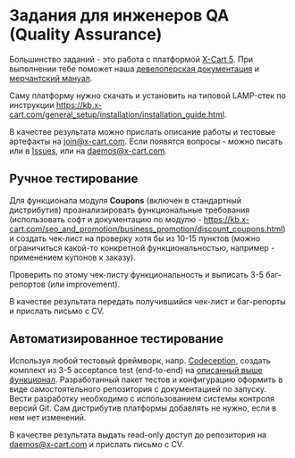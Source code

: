 # Задания для инженеров QA (Quality Assurance)

Большинство заданий - это работа с платформой [X-Cart 5](https://www.x-cart.com/download.html). При выполнении тебе поможет наша [девелоперская документация](https://devs.x-cart.com) и [мерчантский мануал](https://kb.x-cart.com). 

Саму платформу нужно скачать и установить на типовой LAMP-стек по инструкции https://kb.x-cart.com/general_setup/installation/installation_guide.html. 

В качестве результата можно прислать описание работы и тестовые артефакты на join@x-cart.com. Если появятся вопросы - можно писать или в [Issues](https://github.com/xcart/jobs/issues), или на daemos@x-cart.com.

## Ручное тестирование

Для функционала модуля **Coupons** (включен в стандартный дистрибутив) проанализировать функциональные требования (использовать софт и документацию по модулю - https://kb.x-cart.com/seo_and_promotion/business_promotion/discount_coupons.html) и создать чек-лист на проверку хотя бы из 10-15 пунктов (можно ограничиться какой-то конкретной функциональностью, например - применением купонов к заказу).  

Проверить по этому чек-листу функциональность и выписать 3-5 баг-репортов (или improvement).

В качестве результата передать получившийся чек-лист и баг-репорты и прислать письмо с CV. 

## Автоматизированное тестирование 

Используя любой тестовый фреймворк, напр. [Codeception](https://codeception.com/docs/02-GettingStarted), создать комплект из 3-5 acceptance test (end-to-end) на [описанный выше функционал](https://github.com/xcart/jobs/blob/master/qa-engineer.md#%D1%80%D1%83%D1%87%D0%BD%D0%BE%D0%B5-%D1%82%D0%B5%D1%81%D1%82%D0%B8%D1%80%D0%BE%D0%B2%D0%B0%D0%BD%D0%B8%D0%B5). Разработанный пакет тестов и конфигурацию оформить в виде самостоятельного репозитория с документацией по запуску.
Вести разработку необходимо с использованием системы контроля версий Git. Сам дистрибутив платформы добавлять не нужно, если в нем нет изменений.

В качестве результата выдать read-only доступ до репозитория на daemos@x-cart.com и прислать письмо с CV.
